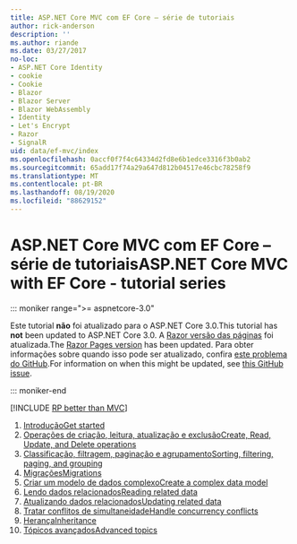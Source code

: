 ```yaml
---
title: ASP.NET Core MVC com EF Core – série de tutoriais
author: rick-anderson
description: ''
ms.author: riande
ms.date: 03/27/2017
no-loc:
- ASP.NET Core Identity
- cookie
- Cookie
- Blazor
- Blazor Server
- Blazor WebAssembly
- Identity
- Let's Encrypt
- Razor
- SignalR
uid: data/ef-mvc/index
ms.openlocfilehash: 0accf0f7f4c64334d2fd8e6b1edce3316f3b0ab2
ms.sourcegitcommit: 65add17f74a29a647d812b04517e46cbc78258f9
ms.translationtype: MT
ms.contentlocale: pt-BR
ms.lasthandoff: 08/19/2020
ms.locfileid: "88629152"
---
```

# <a name="aspnet-core-mvc-with-ef-core---tutorial-series"></a><span data-ttu-id="533c6-102">ASP.NET Core MVC com EF Core – série de tutoriais</span><span class="sxs-lookup"><span data-stu-id="533c6-102">ASP.NET Core MVC with EF Core - tutorial series</span></span>

::: moniker range=">= aspnetcore-3.0"

<span data-ttu-id="533c6-103">Este tutorial **não** foi atualizado para o ASP.NET Core 3.0.</span><span class="sxs-lookup"><span data-stu-id="533c6-103">This tutorial has **not** been updated to ASP.NET Core 3.0.</span></span> <span data-ttu-id="533c6-104">A [ Razor versão das páginas](xref:data/ef-rp/intro) foi atualizada.</span><span class="sxs-lookup"><span data-stu-id="533c6-104">The [Razor Pages version](xref:data/ef-rp/intro) has been updated.</span></span> <span data-ttu-id="533c6-105">Para obter informações sobre quando isso pode ser atualizado, confira [este problema do GitHub](https://github.com/dotnet/AspNetCore.Docs/issues/13920).</span><span class="sxs-lookup"><span data-stu-id="533c6-105">For information on when this might be updated, see [this GitHub issue](https://github.com/dotnet/AspNetCore.Docs/issues/13920).</span></span>

::: moniker-end

[!INCLUDE [RP better than MVC](../../includes/RP-EF/rp-over-mvc.md)]

1. [<span data-ttu-id="533c6-106">Introdução</span><span class="sxs-lookup"><span data-stu-id="533c6-106">Get started</span></span>](xref:data/ef-mvc/intro)
1. [<span data-ttu-id="533c6-107">Operações de criação, leitura, atualização e exclusão</span><span class="sxs-lookup"><span data-stu-id="533c6-107">Create, Read, Update, and Delete operations</span></span>](xref:data/ef-mvc/crud)
1. [<span data-ttu-id="533c6-108">Classificação, filtragem, paginação e agrupamento</span><span class="sxs-lookup"><span data-stu-id="533c6-108">Sorting, filtering, paging, and grouping</span></span>](xref:data/ef-mvc/sort-filter-page)
1. [<span data-ttu-id="533c6-109">Migrações</span><span class="sxs-lookup"><span data-stu-id="533c6-109">Migrations</span></span>](xref:data/ef-mvc/migrations)
1. [<span data-ttu-id="533c6-110">Criar um modelo de dados complexo</span><span class="sxs-lookup"><span data-stu-id="533c6-110">Create a complex data model</span></span>](xref:data/ef-mvc/complex-data-model)
1. [<span data-ttu-id="533c6-111">Lendo dados relacionados</span><span class="sxs-lookup"><span data-stu-id="533c6-111">Reading related data</span></span>](xref:data/ef-mvc/read-related-data)
1. [<span data-ttu-id="533c6-112">Atualizando dados relacionados</span><span class="sxs-lookup"><span data-stu-id="533c6-112">Updating related data</span></span>](xref:data/ef-mvc/update-related-data)
1. [<span data-ttu-id="533c6-113">Tratar conflitos de simultaneidade</span><span class="sxs-lookup"><span data-stu-id="533c6-113">Handle concurrency conflicts</span></span>](xref:data/ef-mvc/concurrency)
1. [<span data-ttu-id="533c6-114">Herança</span><span class="sxs-lookup"><span data-stu-id="533c6-114">Inheritance</span></span>](xref:data/ef-mvc/inheritance)
1. [<span data-ttu-id="533c6-115">Tópicos avançados</span><span class="sxs-lookup"><span data-stu-id="533c6-115">Advanced topics</span></span>](xref:data/ef-mvc/advanced)
